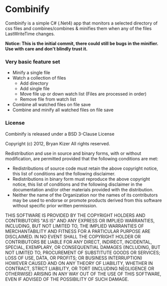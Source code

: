 # Combinify

Combinify is a simple C# (.Net4) app that monitors a selected directory of css files and combines/combines & minifies them when any of the files LastWriteTime changes.

**Notice: This is the initial commit, there could still be bugs in the minifier. Use with care and don't blindly trust it.**


### Very basic feature set

* Minify a single file
* Watch a collection of files
  * Add directory
  * Add single file
  * Move file up or down watch list (Files are processed in order)
  * Remove file from watch list
* Combine all watched files on file save
* Combine and minify all watched files on file save

### License
Combinify is released under a BSD 3-Clause License

Copyright (c) 2012, Bryan Kizer
All rights reserved. 

Redistribution and use in source and binary forms, with or without 
modification, are permitted provided that the following conditions are 
met: 

* Redistributions of source code must retain the above copyright notice, 
  this list of conditions and the following disclaimer.
* Redistributions in binary form must reproduce the above copyright notice,
  this list of conditions and the following disclaimer in the documentation
  and/or other materials provided with the distribution.
* Neither the name of the Organization nor the names of its contributors 
  may be used to endorse or promote products derived from this software 
  without specific prior written permission. 
  
THIS SOFTWARE IS PROVIDED BY THE COPYRIGHT HOLDERS AND CONTRIBUTORS "AS 
IS" AND ANY EXPRESS OR IMPLIED WARRANTIES, INCLUDING, BUT NOT LIMITED 
TO, THE IMPLIED WARRANTIES OF MERCHANTABILITY AND FITNESS FOR A 
PARTICULAR PURPOSE ARE DISCLAIMED. IN NO EVENT SHALL THE COPYRIGHT 
HOLDER OR CONTRIBUTORS BE LIABLE FOR ANY DIRECT, INDIRECT, INCIDENTAL, 
SPECIAL, EXEMPLARY, OR CONSEQUENTIAL DAMAGES (INCLUDING, BUT NOT LIMITED 
TO, PROCUREMENT OF SUBSTITUTE GOODS OR SERVICES; LOSS OF USE, DATA, OR 
PROFITS; OR BUSINESS INTERRUPTION) HOWEVER CAUSED AND ON ANY THEORY OF 
LIABILITY, WHETHER IN CONTRACT, STRICT LIABILITY, OR TORT (INCLUDING 
NEGLIGENCE OR OTHERWISE) ARISING IN ANY WAY OUT OF THE USE OF THIS 
SOFTWARE, EVEN IF ADVISED OF THE POSSIBILITY OF SUCH DAMAGE. 